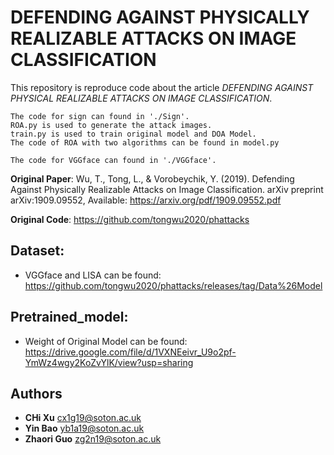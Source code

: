 # DEFENDING AGAINST PHYSICALLY REALIZABLE ATTACKS ON IMAGE CLASSIFICATION
This repository is reproduce code about the article *DEFENDING AGAINST PHYSICAL REALIZABLE ATTACKS ON IMAGE CLASSIFICATION*.
```
The code for sign can found in './Sign'. 
ROA.py is used to generate the attack images. 
train.py is used to train original model and DOA Model. 
The code of ROA with two algorithms can be found in model.py
```

```
The code for VGGface can found in './VGGface'. 
```

**Original Paper**: Wu, T., Tong, L., & Vorobeychik, Y. (2019). Defending Against Physically Realizable Attacks on Image Classification. arXiv preprint arXiv:1909.09552, Available: https://arxiv.org/pdf/1909.09552.pdf

**Original Code**: https://github.com/tongwu2020/phattacks

## Dataset: 
* VGGface and LISA can be found: https://github.com/tongwu2020/phattacks/releases/tag/Data%26Model

## Pretrained_model:
* Weight of Original Model can be found: https://drive.google.com/file/d/1VXNEeivr_U9o2pf-YmWz4wgy2KoZvYlK/view?usp=sharing

## Authors
* **CHi Xu** [cx1g19@soton.ac.uk]()
* **Yin Bao** [yb1a19@soton.ac.uk]()
* **Zhaori Guo** [zg2n19@soton.ac.uk]()
